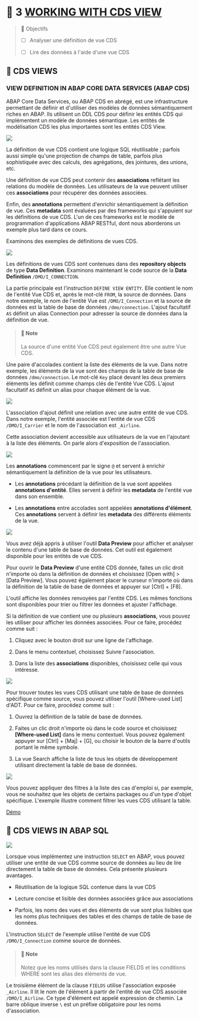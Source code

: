 # 🌸 3 [WORKING WITH CDS VIEW](https://learning.sap.com/learning-journeys/acquire-core-abap-skills/working-with-cds-view_c289f74d-675e-4084-9d90-5635958ec604)

> 🌺 Objectifs
>
> - [ ] Analyser une définition de vue CDS
>
> - [ ] Lire des données à l'aide d'une vue CDS

## 🌸 CDS VIEWS

### VIEW DEFINITION IN ABAP CORE DATA SERVICES (ABAP CDS)

ABAP Core Data Services, ou ABAP CDS en abrégé, est une infrastructure permettant de définir et d'utiliser des modèles de données sémantiquement riches en ABAP. Ils utilisent un DDL CDS pour définir les entités CDS qui implémentent un modèle de données sémantique. Les entités de modélisation CDS les plus importantes sont les entités CDS View.

![](./assets/14_-_Analyze_CDS_001.png)

La définition de vue CDS contient une logique SQL réutilisable ; parfois aussi simple qu'une projection de champs de table, parfois plus sophistiquée avec des calculs, des agrégations, des jointures, des unions, etc.

Une définition de vue CDS peut contenir des **associations** reflétant les relations du modèle de données. Les utilisateurs de la vue peuvent utiliser ces **associations** pour récupérer des données associées.

Enfin, des **annotations** permettent d'enrichir sémantiquement la définition de vue. Ces **metadata** sont évaluées par des frameworks qui s'appuient sur les définitions de vue CDS. L'un de ces frameworks est le modèle de programmation d'applications ABAP RESTful, dont nous aborderons un exemple plus tard dans ce cours.

Examinons des exemples de définitions de vues CDS.

![](./assets/14_-_Analyze_CDS_002.png)

Les définitions de vues CDS sont contenues dans des **repository objects** de type **Data Definition**. Examinons maintenant le code source de la **Data Definition** `/DMO/I_CONNECTION`.

La partie principale est l'instruction `DEFINE VIEW ENTITY`. Elle contient le nom de l'entité Vue CDS et, après le mot-clé `FROM`, la source de données. Dans notre exemple, le nom de l'entité Vue est `/DMO/I_Connection` et la source de données est la table de base de données `/dmo/connection`. L'ajout facultatif `AS` définit un alias Connection pour adresser la source de données dans la définition de vue.

> #### 🍧 Note
>
> La source d'une entité Vue CDS peut également être une autre Vue CDS.

Une paire d'accolades contient la liste des éléments de la vue. Dans notre exemple, les éléments de la vue sont des champs de la table de base de données `/dmo/connection`. Le mot-clé `Key` placé devant les deux premiers éléments les définit comme champs clés de l'entité Vue CDS. L'ajout facultatif `AS` définit un alias pour chaque élément de la vue.

![](./assets/14_-_Analyze_CDS_003.png)

L'association d'ajout définit une relation avec une autre entité de vue CDS. Dans notre exemple, l'entité associée est l'entité de vue CDS `/DMO/I_Carrier` et le nom de l'association est `_Airline`.

Cette association devient accessible aux utilisateurs de la vue en l'ajoutant à la liste des éléments. On parle alors d'exposition de l'association.

![](./assets/14_-_Analyze_CDS_004.png)

Les **annotations** commencent par le signe `@` et servent à enrichir sémantiquement la définition de la vue pour les utilisateurs.

- Les **annotations** précédant la définition de la vue sont appelées **annotations d'entité**. Elles servent à définir les **metadata** de l'entité vue dans son ensemble.

- Les **annotations** entre accolades sont appelées **annotations d'élément**. Ces **annotations** servent à définir les **metadata** des différents éléments de la vue.

![](./assets/14_-_Analyze_CDS_005.png)

Vous avez déjà appris à utiliser l'outil **Data Preview** pour afficher et analyser le contenu d'une table de base de données. Cet outil est également disponible pour les entités de vue CDS.

Pour ouvrir le **Data Preview** d'une entité CDS donnée, faites un clic droit n'importe où dans la définition de données et choisissez [Open with] > [Data Preview]. Vous pouvez également placer le curseur n'importe où dans la définition de la table de base de données et appuyer sur [Ctrl] + [F8].

L'outil affiche les données renvoyées par l'entité CDS. Les mêmes fonctions sont disponibles pour trier ou filtrer les données et ajuster l'affichage.

Si la définition de vue contient une ou plusieurs **associations**, vous pouvez les utiliser pour afficher les données associées. Pour ce faire, procédez comme suit :

1. Cliquez avec le bouton droit sur une ligne de l'affichage.

2. Dans le menu contextuel, choisissez Suivre l'association.

3. Dans la liste des **associations** disponibles, choisissez celle qui vous intéresse.

![](./assets/14_-_Analyze_CDS_006.png)

Pour trouver toutes les vues CDS utilisant une table de base de données spécifique comme source, vous pouvez utiliser l'outil [Where-used List] d'ADT. Pour ce faire, procédez comme suit :

1. Ouvrez la définition de la table de base de données.

2. Faites un clic droit n'importe où dans le code source et choisissez **[Where-used List]** dans le menu contextuel. Vous pouvez également appuyer sur [Ctrl] + [Maj] + [G], ou choisir le bouton de la barre d'outils portant le même symbole.

3. La vue Search affiche la liste de tous les objets de développement utilisant directement la table de base de données.

![](./assets/14_-_Analyze_CDS_007.png)

Vous pouvez appliquer des filtres à la liste des cas d'emploi si, par exemple, vous ne souhaitez que les objets de certains packages ou d'un type d'objet spécifique. L'exemple illustre comment filtrer les vues CDS utilisant la table.

[Démo](https://learning.sap.com/learning-journeys/acquire-core-abap-skills/working-with-cds-view_c289f74d-675e-4084-9d90-5635958ec604)

## 🌸 CDS VIEWS IN ABAP SQL

![](./assets/15_-_Read_using_CDS_001.png)

Lorsque vous implémentez une instruction `SELECT` en ABAP, vous pouvez utiliser une entité de vue CDS comme source de données au lieu de lire directement la table de base de données. Cela présente plusieurs avantages.

- Réutilisation de la logique SQL contenue dans la vue CDS

- Lecture concise et lisible des données associées grâce aux associations

- Parfois, les noms des vues et des éléments de vue sont plus lisibles que les noms plus techniques des tables et des champs de table de base de données.

L'instruction `SELECT` de l'exemple utilise l'entité de vue CDS `/DMO/I_Connection` comme source de données.

> #### 🍧 Note
>
> Notez que les noms utilisés dans la clause FIELDS et les conditions WHERE sont les alias des éléments de vue.

Le troisième élément de la clause `FIELDS` utilise l'association exposée `_Airline`. Il lit le nom de l'élément à partir de l'entité de vue CDS associée `/DMO/I_Airline`. Ce type d'élément est appelé expression de chemin. La barre oblique inverse `\` est un préfixe obligatoire pour les noms d'association.
